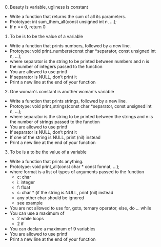 0. Beauty is variable, ugliness is constant
* Write a function that returns the sum of all its parameters.
* Prototype: int sum_them_all(const unsigned int n, ...);
* If n == 0, return 0


1. To be is to be the value of a variable
* Write a function that prints numbers, followed by a new line.
* Prototype: void print_numbers(const char *separator, const unsigned int n, ...);
* where separator is the string to be printed between numbers and n is the number of integers passed to the function
* You are allowed to use printf
* If separator is NULL, don’t print it
* Print a new line at the end of your function


2. One woman's constant is another woman's variable
* Write a function that prints strings, followed by a new line.
* Prototype: void print_strings(const char *separator, const unsigned int n, ...);
* where separator is the string to be printed between the strings and n is the number of strings passed to the function
* You are allowed to use printf
* If separator is NULL, don’t print it
* If one of the string is NULL, print (nil) instead
* Print a new line at the end of your function


3. To be is a to be the value of a variable
* Write a function that prints anything.
* Prototype: void print_all(const char * const format, ...);
* where format is a list of types of arguments passed to the function
   * c: char
   * i: integer
   * f: float
   * s: char * (if the string is NULL, print (nil) instead
   * any other char should be ignored
   * see example
* You are not allowed to use for, goto, ternary operator, else, do ... while
* You can use a maximum of
   * 2 while loops
   * 2 if
* You can declare a maximum of 9 variables
* You are allowed to use printf
* Print a new line at the end of your function


